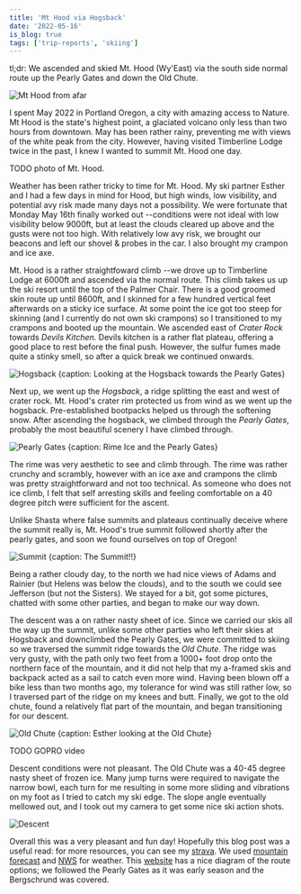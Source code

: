 ```yaml
---
title: 'Mt Hood via Hogsback'
date: '2022-05-16'
is_blog: true
tags: ['trip-reports', 'skiing']
---
```


tl;dr: We ascended and skied Mt. Hood (Wy'East) via the south side normal route up the Pearly Gates and down the Old Chute.

![Mt Hood from afar](https://lh3.googleusercontent.com/pw/AM-JKLUuYMRlBBSf5dR-661WoEt2Tj5ewOZP9HPrydszkjl-c9A-73DUiRtA9y1w5g9lF__v4tQ6R-7rJ0dKUdGeq2tQqwYN6d2dDuO1bf5CvrqcmEYksGr3wMaeD5ZZz3VgWEPxX8B-cXEUkQs8iUkeNY3C2w=w2104-h1579-no?authuser=1)

I spent May 2022 in Portland Oregon, a city with amazing access to Nature. Mt Hood is the state's highest point, a glaciated volcano only less than two hours from downtown. May has been rather rainy, preventing me with views of the white peak from the city. However, having visited Timberline Lodge twice in the past, I knew I wanted to summit Mt. Hood one day.

TODO photo of Mt. Hood.

Weather has been rather tricky to time for Mt. Hood. My ski partner Esther and I had a few days in mind for Hood, but high winds, low visibility, and potential avy risk made many days not a possibility. We were fortunate that Monday May 16th finally worked out --conditions were not ideal with low visibility below 9000ft, but at least the clouds cleared up above and the gusts were not too high. With relatively low avy risk, we brought our beacons and left our shovel & probes in the car. I also brought my crampon and ice axe.

Mt. Hood is a rather straightfoward climb --we drove up to Timberline Lodge at 6000ft and ascended via the normal route. This climb takes us up the ski resort until the top of the Palmer Chair. There is a good groomed skin route up until 8600ft, and I skinned for a few hundred vertical feet afterwards on a sticky ice surface. At some point the ice got too steep for skinning (and I currently do not own ski crampons) so I transitioned to my crampons and booted up the mountain. We ascended east of *Crater Rock* towards *Devils Kitchen*. Devils kitchen is a rather flat plateau, offering a good place to rest before the final push. However, the sulfur fumes made quite a stinky smell, so after a quick break we continued onwards.

![Hogsback {caption: Looking at the Hogsback towards the Pearly Gates}](https://lh3.googleusercontent.com/pw/AM-JKLX0RdGnxkvfOscjjy0Ys_yw0xbeKyWIG0hRE5P1j_Hp4kc1NH_F9Jn8Kib8t5snhFK9tkrEPS-PUb2Cs6iOVRqmwv7p5_lA-EuqrCZHag9oWwrkMdh634_kdKGoxYM2ql46Hj2gjpP-pYAXgFaiyUOs6A=w2500-h1667-no?authuser=1)

Next up, we went up the *Hogsback*, a ridge splitting the east and west of crater rock. Mt. Hood's crater rim protected us from wind as we went up the hogsback. Pre-established bootpacks helped us through the softening snow. After ascending the hogsback, we climbed through the *Pearly Gates*, probably the most beautiful scenery I have climbed through. 

![Pearly Gates {caption: Rime Ice and the Pearly Gates}](https://lh3.googleusercontent.com/pw/AM-JKLV7lDxXy7zJJWTGi6bMgOft9BddWJhRMvgVHxqECWFjc0PuJFUGAPOypsRM_UKsZgTWsgSP9q8H0XJO_eJEsHG49DQ-RdVohbg0jy98fJvXm2zyFU0I5A8r4SBrNeznLrnStQR24sWD1EcnHIu9EJ87Cg=w1821-h2029-no?authuser=1)

The rime was very aesthetic to see and climb through. The rime was rather crunchy and scrambly, however with an ice axe and crampons the climb was pretty straightforward and not too technical. As someone who does not ice climb, I felt that self arresting skills and feeling comfortable on a 40 degree pitch were sufficient for the ascent.

Unlike Shasta where false summits and plateaus continually deceive where the summit really is, Mt. Hood's true summit followed shortly after the pearly gates, and soon we found ourselves on top of Oregon!

![Summit {caption: The Summit!!}](https://lh3.googleusercontent.com/pw/AM-JKLXX_7mypoeJUslTls0TfQNesWT30yPEdUufpUTFgEFqHjSEclCzlYz3yCr08H-qfsdypAogVhQQyxKIHP3uyZlZk03Pu5romfDYkemBmPY6wWZWCJ2TCfppNuCVhQI5WrtUWaHoKozMFZ6N-Hog541oOw=w2104-h1579-no?authuser=1)

Being a rather cloudy day, to the north we had nice views of Adams and Rainier (but Helens was below the clouds), and to the south we could see Jefferson (but not the Sisters). We stayed for a bit, got some pictures, chatted with some other parties, and began to make our way down.

The descent was a on rather nasty sheet of ice. Since we carried our skis all the way up the summit, unlike some other parties who left their skies at Hogsback and downclimbed the Pearly Gates, we were committed to skiing so we traversed the summit ridge towards the *Old Chute*. The ridge was very gusty, with the path only two feet from a 1000+ foot drop onto the northern face of the mountain, and it did not help that my a-framed skis and backpack acted as a sail to catch even more wind. Having been blown off a bike less than two months ago, my tolerance for wind was still rather low, so I traversed part of the ridge on my knees and butt. Finally, we got to the old chute, found a relatively flat part of the mountain, and began transitioning for our descent.

![Old Chute {caption: Esther looking at the Old Chute}](https://lh3.googleusercontent.com/pw/AM-JKLUIIC8zlSoa33ubNSOxgJztWWesgWavyQ8tnBx3zyHO-jHpWg-YwtXQfGqEB4NzAoxo1uuXhPCExYvDjvPDgaw6ma4hhVN2rOjc9Rj45XEA_mvKgMzIxj5Af6WPYrPmlofmmLpu3JJIHVC3s3pYOKF96w=w2104-h1405-no?authuser=1)

TODO GOPRO video

Descent conditions were not pleasant. The Old Chute was a 40-45 degree nasty sheet of frozen ice. Many jump turns were required to navigate the narrow bowl, each turn for me resulting in some more sliding and vibrations on my foot as I tried to catch my ski edge. The slope angle eventually mellowed out, and I took out my camera to get some nice ski action shots.

![Descent](https://lh3.googleusercontent.com/pw/AM-JKLVENf_KLBR8ra6N9M6KM4jPadRbK1mQ5Mrieq-R4a9JNZ_rufJztuCQEqGvk9laGMPzo44UtWYlmijTDbleCJghk6xqHt14G71hpoR9M_WGF9BJUgalKuDRoLrlVPOFepeVhLcMxvMsRadLXZL7yVA15w=w2104-h1405-no?authuser=1)

Overall this was a very pleasant and fun day! Hopefully this blog post was a useful read: for more resources, you can see my [strava](https://www.strava.com/activities/7154437159). We used [mountain forecast](https://www.mountain-forecast.com/peaks/Mount-Hood/forecasts/3426) and [NWS](https://forecast.weather.gov/MapClick.php?lat=45.3735&lon=-121.6956&unit=0&lg=english&FcstType=graphical) for weather. This [website](http://wanderlusthiker.com/a-beginners-guide-to-climbing-mt-hood-south-side/#1470713007174-a1c0f689-1081) has a nice diagram of the route options; we followed the Pearly Gates as it was early season and the Bergschrund was covered. 
